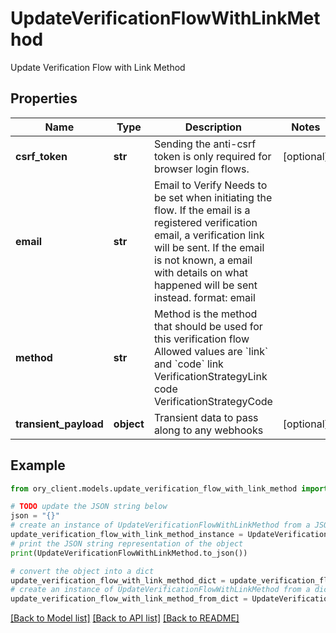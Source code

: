 # UpdateVerificationFlowWithLinkMethod

Update Verification Flow with Link Method

## Properties

Name | Type | Description | Notes
------------ | ------------- | ------------- | -------------
**csrf_token** | **str** | Sending the anti-csrf token is only required for browser login flows. | [optional] 
**email** | **str** | Email to Verify  Needs to be set when initiating the flow. If the email is a registered verification email, a verification link will be sent. If the email is not known, a email with details on what happened will be sent instead.  format: email | 
**method** | **str** | Method is the method that should be used for this verification flow  Allowed values are &#x60;link&#x60; and &#x60;code&#x60; link VerificationStrategyLink code VerificationStrategyCode | 
**transient_payload** | **object** | Transient data to pass along to any webhooks | [optional] 

## Example

```python
from ory_client.models.update_verification_flow_with_link_method import UpdateVerificationFlowWithLinkMethod

# TODO update the JSON string below
json = "{}"
# create an instance of UpdateVerificationFlowWithLinkMethod from a JSON string
update_verification_flow_with_link_method_instance = UpdateVerificationFlowWithLinkMethod.from_json(json)
# print the JSON string representation of the object
print(UpdateVerificationFlowWithLinkMethod.to_json())

# convert the object into a dict
update_verification_flow_with_link_method_dict = update_verification_flow_with_link_method_instance.to_dict()
# create an instance of UpdateVerificationFlowWithLinkMethod from a dict
update_verification_flow_with_link_method_from_dict = UpdateVerificationFlowWithLinkMethod.from_dict(update_verification_flow_with_link_method_dict)
```
[[Back to Model list]](../README.md#documentation-for-models) [[Back to API list]](../README.md#documentation-for-api-endpoints) [[Back to README]](../README.md)



